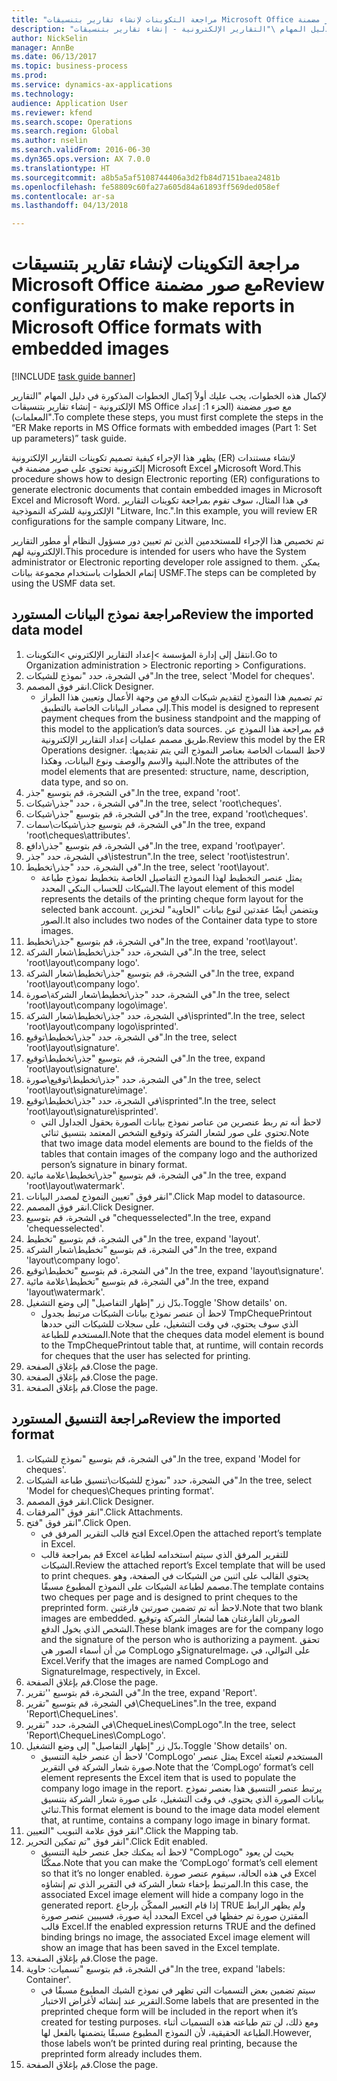 ```yaml
--- 
title: "مراجعة التكوينات لإنشاء تقارير بتنسيقات Microsoft Office مع صور مضمنة"
description: "لإكمال هذه الخطوات، يجب عليك أولاً إكمال الخطوات المذكورة في دليل المهام \"التقارير الإلكترونية - إنشاء تقارير بتنسيقات MS Office مع صور مضمنة (الجزء 1 - إعداد المعلمات)‬\"."
author: NickSelin
manager: AnnBe
ms.date: 06/13/2017
ms.topic: business-process
ms.prod: 
ms.service: dynamics-ax-applications
ms.technology: 
audience: Application User
ms.reviewer: kfend
ms.search.scope: Operations
ms.search.region: Global
ms.author: nselin
ms.search.validFrom: 2016-06-30
ms.dyn365.ops.version: AX 7.0.0
ms.translationtype: HT
ms.sourcegitcommit: a8b5a5af5108744406a3d2fb84d7151baea2481b
ms.openlocfilehash: fe58809c60fa27a605d84a61893ff569ded058ef
ms.contentlocale: ar-sa
ms.lasthandoff: 04/13/2018

---
```

# <a name="review-configurations-to-make-reports-in-microsoft-office-formats-with-embedded-images"></a><span data-ttu-id="58fda-103">مراجعة التكوينات لإنشاء تقارير بتنسيقات Microsoft Office مع صور مضمنة</span><span class="sxs-lookup"><span data-stu-id="58fda-103">Review configurations to make reports in Microsoft Office formats with embedded images</span></span>

[!INCLUDE [task guide banner](../../includes/task-guide-banner.md)]

<span data-ttu-id="58fda-104">لإكمال هذه الخطوات، يجب عليك أولاً إكمال الخطوات المذكورة في دليل المهام "التقارير الإلكترونية - إنشاء تقارير بتنسيقات MS Office مع صور مضمنة (الجزء 1: إعداد المعلمات)‬".</span><span class="sxs-lookup"><span data-stu-id="58fda-104">To complete these steps, you must first complete the steps in the “ER Make reports in MS Office formats with embedded images (Part 1: Set up parameters)” task guide.</span></span>

<span data-ttu-id="58fda-105">يظهر هذا الإجراء كيفية تصميم تكوينات التقارير الإلكترونية (ER) لإنشاء مستندات إلكترونية تحتوي على صور مضمنة في Microsoft Excel وMicrosoft Word.</span><span class="sxs-lookup"><span data-stu-id="58fda-105">This procedure shows how to design Electronic reporting (ER) configurations to generate electronic documents that contain embedded images in Microsoft Excel and Microsoft Word.</span></span> <span data-ttu-id="58fda-106">في هذا المثال، سوف تقوم بمراجعة تكوينات التقارير الإلكترونية للشركة النموذجية "Litware, Inc.".</span><span class="sxs-lookup"><span data-stu-id="58fda-106">In this example, you will review ER configurations for the sample company Litware, Inc.</span></span> 

<span data-ttu-id="58fda-107">تم تخصيص هذا الإجراء للمستخدمين الذين تم تعيين دور مسؤول النظام أو مطور التقارير الإلكترونية لهم.</span><span class="sxs-lookup"><span data-stu-id="58fda-107">This procedure is intended for users who have the System administrator or Electronic reporting developer role assigned to them.</span></span> <span data-ttu-id="58fda-108">يمكن إتمام الخطوات باستخدام مجموعة بيانات USMF.</span><span class="sxs-lookup"><span data-stu-id="58fda-108">The steps can be completed by using the USMF data set.</span></span>


## <a name="review-the-imported-data-model"></a><span data-ttu-id="58fda-109">مراجعة نموذج البيانات المستورد</span><span class="sxs-lookup"><span data-stu-id="58fda-109">Review the imported data model</span></span>
1. <span data-ttu-id="58fda-110">انتقل إلى إدارة المؤسسة >إعداد التقارير الإلكتروني >التكوينات.</span><span class="sxs-lookup"><span data-stu-id="58fda-110">Go to Organization administration > Electronic reporting > Configurations.</span></span>
2. <span data-ttu-id="58fda-111">في الشجرة، حدد "نموذج للشيكات".</span><span class="sxs-lookup"><span data-stu-id="58fda-111">In the tree, select 'Model for cheques'.</span></span>
3. <span data-ttu-id="58fda-112">انقر فوق المصمم.</span><span class="sxs-lookup"><span data-stu-id="58fda-112">Click Designer.</span></span>
    * <span data-ttu-id="58fda-113">تم تصميم هذا النموذج لتقديم شيكات الدفع من وجهة الأعمال وتعيين هذا الطراز إلى مصادر البيانات الخاصة بالتطبيق.</span><span class="sxs-lookup"><span data-stu-id="58fda-113">This model is designed to represent payment cheques from the business standpoint and the mapping of this model to the application’s data sources.</span></span> <span data-ttu-id="58fda-114">قم بمراجعة هذا النموذج عن طريق مصمم عمليات إعداد التقارير الإلكترونية.</span><span class="sxs-lookup"><span data-stu-id="58fda-114">Review this model by the ER Operations designer.</span></span> <span data-ttu-id="58fda-115">لاحظ السمات الخاصة بعناصر النموذج التي يتم تقديمها: البنية والاسم والوصف ونوع البيانات، وهكذا.</span><span class="sxs-lookup"><span data-stu-id="58fda-115">Note the attributes of the model elements that are presented: structure, name, description, data type, and so on.</span></span>   
4. <span data-ttu-id="58fda-116">في الشجرة، قم بتوسيع "جذر".</span><span class="sxs-lookup"><span data-stu-id="58fda-116">In the tree, expand 'root'.</span></span>
5. <span data-ttu-id="58fda-117">في الشجرة ، حدد "جذر\شيكات".</span><span class="sxs-lookup"><span data-stu-id="58fda-117">In the tree, select 'root\cheques'.</span></span>
6. <span data-ttu-id="58fda-118">في الشجرة، قم بتوسيع "جذر\شيكات".</span><span class="sxs-lookup"><span data-stu-id="58fda-118">In the tree, expand 'root\cheques'.</span></span>
7. <span data-ttu-id="58fda-119">في الشجرة، قم بتوسيع جذر\شيكات\سمات".</span><span class="sxs-lookup"><span data-stu-id="58fda-119">In the tree, expand 'root\cheques\attributes'.</span></span>
8. <span data-ttu-id="58fda-120">في الشجرة، قم بتوسيع "جذر\دافع".</span><span class="sxs-lookup"><span data-stu-id="58fda-120">In the tree, expand 'root\payer'.</span></span>
9. <span data-ttu-id="58fda-121">في الشجرة، حدد "جذر\istestrun".</span><span class="sxs-lookup"><span data-stu-id="58fda-121">In the tree, select 'root\istestrun'.</span></span>
10. <span data-ttu-id="58fda-122">في الشجرة، حدد "جذر\تخطيط".</span><span class="sxs-lookup"><span data-stu-id="58fda-122">In the tree, select 'root\layout'.</span></span>
    * <span data-ttu-id="58fda-123">يمثل عنصر التخطيط لهذا النموذج التفاصيل الخاصة بتخطيط نموذج طباعة الشيكات للحساب البنكي المحدد.</span><span class="sxs-lookup"><span data-stu-id="58fda-123">The layout element of this model represents the details of the printing cheque form layout for the selected bank account.</span></span> <span data-ttu-id="58fda-124">ويتضمن أيضًا عقدتين لنوع بيانات "الحاوية" لتخزين الصور.</span><span class="sxs-lookup"><span data-stu-id="58fda-124">It also includes two nodes of the Container data type to store images.</span></span>   
11. <span data-ttu-id="58fda-125">في الشجرة، قم بتوسيع "جذر\تخطيط".</span><span class="sxs-lookup"><span data-stu-id="58fda-125">In the tree, expand 'root\layout'.</span></span>
12. <span data-ttu-id="58fda-126">في الشجرة، حدد "جذر\تخطيط\شعار الشركة".</span><span class="sxs-lookup"><span data-stu-id="58fda-126">In the tree, select 'root\layout\company logo'.</span></span>
13. <span data-ttu-id="58fda-127">في الشجرة، قم بتوسيع "جذر\تخطيط\شعار الشركة".</span><span class="sxs-lookup"><span data-stu-id="58fda-127">In the tree, expand 'root\layout\company logo'.</span></span>
14. <span data-ttu-id="58fda-128">في الشجرة، حدد "جذر\تخطيط\شعار الشركة\صورة".</span><span class="sxs-lookup"><span data-stu-id="58fda-128">In the tree, select 'root\layout\company logo\image'.</span></span>
15. <span data-ttu-id="58fda-129">في الشجرة، حدد "جذر\تخطيط\شعار الشركة\isprinted".</span><span class="sxs-lookup"><span data-stu-id="58fda-129">In the tree, select 'root\layout\company logo\isprinted'.</span></span>
16. <span data-ttu-id="58fda-130">في الشجرة، حدد "جذر\تخطيط\توقيع".</span><span class="sxs-lookup"><span data-stu-id="58fda-130">In the tree, select 'root\layout\signature'.</span></span>
17. <span data-ttu-id="58fda-131">في الشجرة، قم بتوسيع "جذر\تخطيط\توقيع".</span><span class="sxs-lookup"><span data-stu-id="58fda-131">In the tree, expand 'root\layout\signature'.</span></span>
18. <span data-ttu-id="58fda-132">في الشجرة، حدد "جذر\تخطيط\توقيع\صورة".</span><span class="sxs-lookup"><span data-stu-id="58fda-132">In the tree, select 'root\layout\signature\image'.</span></span>
19. <span data-ttu-id="58fda-133">في الشجرة، حدد "جذر\تخطيط\توقيع\isprinted".</span><span class="sxs-lookup"><span data-stu-id="58fda-133">In the tree, select 'root\layout\signature\isprinted'.</span></span>
    * <span data-ttu-id="58fda-134">لاحظ أنه تم ربط عنصرين من عناصر نموذج بيانات الصورة بحقول الجداول التي تحتوي على صور لشعار الشركة وتوقيع الشخص المعتمد بتنسيق ثنائي.</span><span class="sxs-lookup"><span data-stu-id="58fda-134">Note that two image data model elements are bound to the fields of the tables that contain images of the company logo and the authorized person’s signature in binary format.</span></span>  
20. <span data-ttu-id="58fda-135">في الشجرة، قم بتوسيع "جذر\تخطيط\علامة مائية".</span><span class="sxs-lookup"><span data-stu-id="58fda-135">In the tree, expand 'root\layout\watermark'.</span></span>
21. <span data-ttu-id="58fda-136">انقر فوق "تعيين النموذج لمصدر البيانات".</span><span class="sxs-lookup"><span data-stu-id="58fda-136">Click Map model to datasource.</span></span>
22. <span data-ttu-id="58fda-137">انقر فوق المصمم.</span><span class="sxs-lookup"><span data-stu-id="58fda-137">Click Designer.</span></span>
23. <span data-ttu-id="58fda-138">في الشجرة، قم بتوسيع "chequesselected".</span><span class="sxs-lookup"><span data-stu-id="58fda-138">In the tree, expand 'chequesselected'.</span></span>
24. <span data-ttu-id="58fda-139">في الشجرة، قم بتوسيع "تخطيط".</span><span class="sxs-lookup"><span data-stu-id="58fda-139">In the tree, expand 'layout'.</span></span>
25. <span data-ttu-id="58fda-140">في الشجرة، قم بتوسيع "تخطيط\شعار الشركة".</span><span class="sxs-lookup"><span data-stu-id="58fda-140">In the tree, expand 'layout\company logo'.</span></span>
26. <span data-ttu-id="58fda-141">في الشجرة، قم بتوسيع "تخطيط\توقيع".</span><span class="sxs-lookup"><span data-stu-id="58fda-141">In the tree, expand 'layout\signature'.</span></span>
27. <span data-ttu-id="58fda-142">في الشجرة، قم بتوسيع "تخطيط\علامة مائية".</span><span class="sxs-lookup"><span data-stu-id="58fda-142">In the tree, expand 'layout\watermark'.</span></span>
28. <span data-ttu-id="58fda-143">بدّل زر "إظهار التفاصيل" إلى وضع التشغيل.</span><span class="sxs-lookup"><span data-stu-id="58fda-143">Toggle 'Show details' on.</span></span>
    * <span data-ttu-id="58fda-144">لاحظ أن عنصر نموذج بيانات الشيكات مرتبط بجدول TmpChequePrintout الذي سوف يحتوي، في وقت التشغيل، على سجلات للشيكات التي حددها المستخدم للطباعة.</span><span class="sxs-lookup"><span data-stu-id="58fda-144">Note that the cheques data model element is bound to the TmpChequePrintout table that, at runtime, will contain records for cheques that the user has selected for printing.</span></span>   
29. <span data-ttu-id="58fda-145">قم بإغلاق الصفحة.</span><span class="sxs-lookup"><span data-stu-id="58fda-145">Close the page.</span></span>
30. <span data-ttu-id="58fda-146">قم بإغلاق الصفحة.</span><span class="sxs-lookup"><span data-stu-id="58fda-146">Close the page.</span></span>
31. <span data-ttu-id="58fda-147">قم بإغلاق الصفحة.</span><span class="sxs-lookup"><span data-stu-id="58fda-147">Close the page.</span></span>

## <a name="review-the-imported-format"></a><span data-ttu-id="58fda-148">مراجعة التنسيق المستورد</span><span class="sxs-lookup"><span data-stu-id="58fda-148">Review the imported format</span></span>
1. <span data-ttu-id="58fda-149">في الشجرة، قم بتوسيع "نموذج للشيكات".</span><span class="sxs-lookup"><span data-stu-id="58fda-149">In the tree, expand 'Model for cheques'.</span></span>
2. <span data-ttu-id="58fda-150">في الشجرة، حدد "نموذج للشيكات\تنسيق طباعة الشيكات".</span><span class="sxs-lookup"><span data-stu-id="58fda-150">In the tree, select 'Model for cheques\Cheques printing format'.</span></span>
3. <span data-ttu-id="58fda-151">انقر فوق المصمم.</span><span class="sxs-lookup"><span data-stu-id="58fda-151">Click Designer.</span></span>
4. <span data-ttu-id="58fda-152">انقر فوق "المرفقات".</span><span class="sxs-lookup"><span data-stu-id="58fda-152">Click Attachments.</span></span>
5. <span data-ttu-id="58fda-153">انقر فوق "فتح".</span><span class="sxs-lookup"><span data-stu-id="58fda-153">Click Open.</span></span>
    * <span data-ttu-id="58fda-154">افتح قالب التقرير المرفق في Excel.</span><span class="sxs-lookup"><span data-stu-id="58fda-154">Open the attached report’s template in Excel.</span></span>  
    * <span data-ttu-id="58fda-155">قم بمراجعة قالب Excel للتقرير المرفق الذي سيتم استخدامه لطباعة الشيكات.</span><span class="sxs-lookup"><span data-stu-id="58fda-155">Review the attached report’s Excel template that will be used to print cheques.</span></span> <span data-ttu-id="58fda-156">يحتوي القالب على اثنين من الشيكات في الصفحة، وهو مصمم لطباعة الشيكات على النموذج المطبوع مسبقًا.</span><span class="sxs-lookup"><span data-stu-id="58fda-156">The template contains two cheques per page and is designed to print cheques to the preprinted form.</span></span> <span data-ttu-id="58fda-157">لاحظ أنه تم تضمين صورتين فارغتين.</span><span class="sxs-lookup"><span data-stu-id="58fda-157">Note that two blank images are embedded.</span></span> <span data-ttu-id="58fda-158">الصورتان الفارغتان هما لشعار الشركة وتوقيع الشخص الذي يخول الدفع.</span><span class="sxs-lookup"><span data-stu-id="58fda-158">These blank images are for the company logo and the signature of the person who is authorizing a payment.</span></span> <span data-ttu-id="58fda-159">تحقق من أن أسماء الصور هي CompLogo وSignatureImage، على التوالي، في Excel.</span><span class="sxs-lookup"><span data-stu-id="58fda-159">Verify that the images are named CompLogo and SignatureImage, respectively, in Excel.</span></span>   
6. <span data-ttu-id="58fda-160">قم بإغلاق الصفحة.</span><span class="sxs-lookup"><span data-stu-id="58fda-160">Close the page.</span></span>
7. <span data-ttu-id="58fda-161">في الشجرة، قم بتوسيع ''تقرير".</span><span class="sxs-lookup"><span data-stu-id="58fda-161">In the tree, expand 'Report'.</span></span>
8. <span data-ttu-id="58fda-162">في الشجرة، قم بتوسيع "تقرير\ChequeLines".</span><span class="sxs-lookup"><span data-stu-id="58fda-162">In the tree, expand 'Report\ChequeLines'.</span></span>
9. <span data-ttu-id="58fda-163">في الشجرة، حدد "تقرير\ChequeLines\CompLogo".</span><span class="sxs-lookup"><span data-stu-id="58fda-163">In the tree, select 'Report\ChequeLines\CompLogo'.</span></span>
10. <span data-ttu-id="58fda-164">بدّل زر "إظهار التفاصيل" إلى وضع التشغيل.</span><span class="sxs-lookup"><span data-stu-id="58fda-164">Toggle 'Show details' on.</span></span>
    * <span data-ttu-id="58fda-165">لاحظ أن عنصر خلية التنسيق 'CompLogo' يمثل عنصر Excel المستخدم لتعبئة صورة شعار الشركة في التقرير.</span><span class="sxs-lookup"><span data-stu-id="58fda-165">Note that the ‘CompLogo’ format’s cell element represents the Excel item that is used to populate the company logo image in the report.</span></span> <span data-ttu-id="58fda-166">يرتبط عنصر التنسيق هذا بعنصر نموذج بيانات الصورة الذي يحتوي، في وقت التشغيل، على صورة شعار الشركة بتنسيق ثنائي.</span><span class="sxs-lookup"><span data-stu-id="58fda-166">This format element is bound to the image data model element that, at runtime, contains a company logo image in binary format.</span></span>   
11. <span data-ttu-id="58fda-167">انقر فوق علامة التبويب "التعيين".</span><span class="sxs-lookup"><span data-stu-id="58fda-167">Click the Mapping tab.</span></span>
12. <span data-ttu-id="58fda-168">انقر فوق "تم تمكين ‏‏التحرير".</span><span class="sxs-lookup"><span data-stu-id="58fda-168">Click Edit enabled.</span></span>
    * <span data-ttu-id="58fda-169">لاحظ أنه يمكنك جعل عنصر خلية التنسيق "CompLogo" بحيث لن يعود ممكّنًا.</span><span class="sxs-lookup"><span data-stu-id="58fda-169">Note that you can make the ‘CompLogo’ format’s cell element so that it’s no longer enabled.</span></span> <span data-ttu-id="58fda-170">في هذه الحالة، سيقوم عنصر صورة Excel المرتبط بإخفاء شعار الشركة في التقرير الذي تم إنشاؤه.</span><span class="sxs-lookup"><span data-stu-id="58fda-170">In this case, the associated Excel image element will hide a company logo in the generated report.</span></span> <span data-ttu-id="58fda-171">إذا قام التعبير الممكّن بإرجاع TRUE ولم يظهر الرابط المحدد أية صورة، فسيبين عنصر صورة Excel المقترن صورة تم حفظها في قالب Excel.</span><span class="sxs-lookup"><span data-stu-id="58fda-171">If the enabled expression returns TRUE and the defined binding brings no image, the associated Excel image element will show an image that has been saved in the Excel template.</span></span>   
13. <span data-ttu-id="58fda-172">قم بإغلاق الصفحة.</span><span class="sxs-lookup"><span data-stu-id="58fda-172">Close the page.</span></span>
14. <span data-ttu-id="58fda-173">في الشجرة، قم بتوسيع "تسميات: حاوية".</span><span class="sxs-lookup"><span data-stu-id="58fda-173">In the tree, expand 'labels: Container'.</span></span>
    * <span data-ttu-id="58fda-174">سيتم تضمين بعض التسميات التي تظهر في نموذج الشيك المطبوع مسبقًا في التقرير عند إنشائه لأغراض الاختبار.</span><span class="sxs-lookup"><span data-stu-id="58fda-174">Some labels that are presented in the preprinted cheque form will be included in the report when it’s created for testing purposes.</span></span> <span data-ttu-id="58fda-175">ومع ذلك، لن تتم طباعته هذه التسميات أثناء الطباعة الحقيقية، لأن النموذج المطبوع مسبقًا يتضمنها بالفعل لها.</span><span class="sxs-lookup"><span data-stu-id="58fda-175">However, those labels won’t be printed during real printing, because the preprinted form already includes them.</span></span>  
15. <span data-ttu-id="58fda-176">قم بإغلاق الصفحة.</span><span class="sxs-lookup"><span data-stu-id="58fda-176">Close the page.</span></span>



